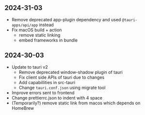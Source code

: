 ## 2024-31-03

-   Remove deprecated app-plugin dependency and used `@tauri-apps/api/app` instead
-   Fix macOS build + action
    -   remove static linking
    -   embed frameworks in bundle

## 2024-30-03

-   Update to tauri v2
    -   Remove deprecated window-shadow plugin of tauri
    -   Fix client side APIs of tauri due to changes
    -   Add capabillities in src-tauri
    -   Change `tauri.conf.json` using migrate tool
-   Improve errors sent to frontend
-   Change prettierrc.json to indent with 4 space
-   (Temporarily?) remove static link from macos which depends on HomeBrew
